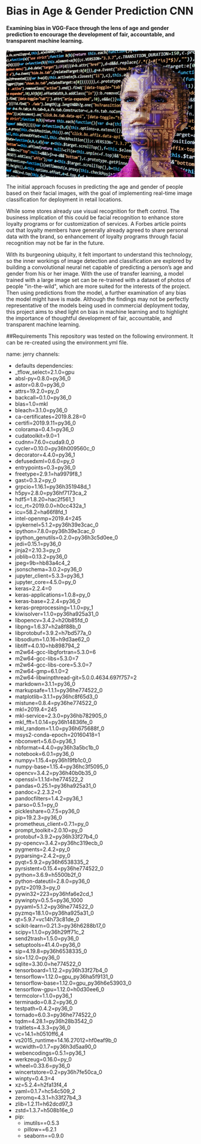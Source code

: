 # Bias in Age & Gender Prediction CNN

#### Examining bias in VGG-Face through the lens of age and gender prediction to encourage the development of fair, accountable, and transparent machine learning.

![AI](artificial-intelligence-2167835_1920.jpg)

The initial approach focuses in predicting the age and gender of people based on their facial images, with the goal of implementing real-time image classification for deployment in retail locations. 

While some stores already use visual recognition for theft control. The business implication of this could be facial recognition to enhance store loyalty programs or for customization of services. A Forbes article points out that loyalty members have generally already agreed to share personal data with the brand, so enhancement of loyalty programs through facial recognition may not be far in the future.

With its burgeoning ubiquity, it felt important to understand this technology, so the inner workings of image detection and classification are explored by building a convolutional neural net capable of predicting a person’s age and gender from his or her image. With the use of transfer learning, a model trained with a large image set can be re-trained with a dataset of photos of people "in-the-wild", which are more suited for the interests of the project. Then using predictions from the model, a further examination of any bias the model might have is made. Although the findings may not be perfectly representative of the models being used in commercial deployment today, this project aims to shed light on bias in machine learning and to highlight the importance of thoughtful development of fair, accountable, and transparent machine learning.

##Requirements
This repository was tested on the following environment. It can be re-created using the environment.yml file.

name: jerry
channels:
  - defaults
dependencies:
  - _tflow_select=2.1.0=gpu
  - absl-py=0.8.0=py36_0
  - astor=0.8.0=py36_0
  - attrs=19.2.0=py_0
  - backcall=0.1.0=py36_0
  - blas=1.0=mkl
  - bleach=3.1.0=py36_0
  - ca-certificates=2019.8.28=0
  - certifi=2019.9.11=py36_0
  - colorama=0.4.1=py36_0
  - cudatoolkit=9.0=1
  - cudnn=7.6.0=cuda9.0_0
  - cycler=0.10.0=py36h009560c_0
  - decorator=4.4.0=py36_1
  - defusedxml=0.6.0=py_0
  - entrypoints=0.3=py36_0
  - freetype=2.9.1=ha9979f8_1
  - gast=0.3.2=py_0
  - grpcio=1.16.1=py36h351948d_1
  - h5py=2.8.0=py36hf7173ca_2
  - hdf5=1.8.20=hac2f561_1
  - icc_rt=2019.0.0=h0cc432a_1
  - icu=58.2=ha66f8fd_1
  - intel-openmp=2019.4=245
  - ipykernel=5.1.2=py36h39e3cac_0
  - ipython=7.8.0=py36h39e3cac_0
  - ipython_genutils=0.2.0=py36h3c5d0ee_0
  - jedi=0.15.1=py36_0
  - jinja2=2.10.3=py_0
  - joblib=0.13.2=py36_0
  - jpeg=9b=hb83a4c4_2
  - jsonschema=3.0.2=py36_0
  - jupyter_client=5.3.3=py36_1
  - jupyter_core=4.5.0=py_0
  - keras=2.2.4=0
  - keras-applications=1.0.8=py_0
  - keras-base=2.2.4=py36_0
  - keras-preprocessing=1.1.0=py_1
  - kiwisolver=1.1.0=py36ha925a31_0
  - libopencv=3.4.2=h20b85fd_0
  - libpng=1.6.37=h2a8f88b_0
  - libprotobuf=3.9.2=h7bd577a_0
  - libsodium=1.0.16=h9d3ae62_0
  - libtiff=4.0.10=hb898794_2
  - m2w64-gcc-libgfortran=5.3.0=6
  - m2w64-gcc-libs=5.3.0=7
  - m2w64-gcc-libs-core=5.3.0=7
  - m2w64-gmp=6.1.0=2
  - m2w64-libwinpthread-git=5.0.0.4634.697f757=2
  - markdown=3.1.1=py36_0
  - markupsafe=1.1.1=py36he774522_0
  - matplotlib=3.1.1=py36hc8f65d3_0
  - mistune=0.8.4=py36he774522_0
  - mkl=2019.4=245
  - mkl-service=2.3.0=py36hb782905_0
  - mkl_fft=1.0.14=py36h14836fe_0
  - mkl_random=1.1.0=py36h675688f_0
  - msys2-conda-epoch=20160418=1
  - nbconvert=5.6.0=py36_1
  - nbformat=4.4.0=py36h3a5bc1b_0
  - notebook=6.0.1=py36_0
  - numpy=1.15.4=py36h19fb1c0_0
  - numpy-base=1.15.4=py36hc3f5095_0
  - opencv=3.4.2=py36h40b0b35_0
  - openssl=1.1.1d=he774522_2
  - pandas=0.25.1=py36ha925a31_0
  - pandoc=2.2.3.2=0
  - pandocfilters=1.4.2=py36_1
  - parso=0.5.1=py_0
  - pickleshare=0.7.5=py36_0
  - pip=19.2.3=py36_0
  - prometheus_client=0.7.1=py_0
  - prompt_toolkit=2.0.10=py_0
  - protobuf=3.9.2=py36h33f27b4_0
  - py-opencv=3.4.2=py36hc319ecb_0
  - pygments=2.4.2=py_0
  - pyparsing=2.4.2=py_0
  - pyqt=5.9.2=py36h6538335_2
  - pyrsistent=0.15.4=py36he774522_0
  - python=3.6.9=h5500b2f_0
  - python-dateutil=2.8.0=py36_0
  - pytz=2019.3=py_0
  - pywin32=223=py36hfa6e2cd_1
  - pywinpty=0.5.5=py36_1000
  - pyyaml=5.1.2=py36he774522_0
  - pyzmq=18.1.0=py36ha925a31_0
  - qt=5.9.7=vc14h73c81de_0
  - scikit-learn=0.21.3=py36h6288b17_0
  - scipy=1.1.0=py36h29ff71c_2
  - send2trash=1.5.0=py36_0
  - setuptools=41.4.0=py36_0
  - sip=4.19.8=py36h6538335_0
  - six=1.12.0=py36_0
  - sqlite=3.30.0=he774522_0
  - tensorboard=1.12.2=py36h33f27b4_0
  - tensorflow=1.12.0=gpu_py36ha5f9131_0
  - tensorflow-base=1.12.0=gpu_py36h6e53903_0
  - tensorflow-gpu=1.12.0=h0d30ee6_0
  - termcolor=1.1.0=py36_1
  - terminado=0.8.2=py36_0
  - testpath=0.4.2=py36_0
  - tornado=6.0.3=py36he774522_0
  - tqdm=4.28.1=py36h28b3542_0
  - traitlets=4.3.3=py36_0
  - vc=14.1=h0510ff6_4
  - vs2015_runtime=14.16.27012=hf0eaf9b_0
  - wcwidth=0.1.7=py36h3d5aa90_0
  - webencodings=0.5.1=py36_1
  - werkzeug=0.16.0=py_0
  - wheel=0.33.6=py36_0
  - wincertstore=0.2=py36h7fe50ca_0
  - winpty=0.4.3=4
  - xz=5.2.4=h2fa13f4_4
  - yaml=0.1.7=hc54c509_2
  - zeromq=4.3.1=h33f27b4_3
  - zlib=1.2.11=h62dcd97_3
  - zstd=1.3.7=h508b16e_0
  - pip:
    - imutils==0.5.3
    - pillow==6.2.1
    - seaborn==0.9.0
